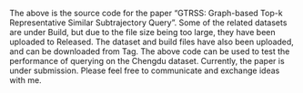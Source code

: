 The above is the source code for the paper “GTRSS: Graph-based Top-k Representative Similar
Subtrajectory Query”. Some of the related datasets are under Build, but due to the file size being too large, they have been uploaded to Released. 
The dataset and build files have also been uploaded, and can be downloaded from Tag. 
The above code can be used to test the performance of querying on the Chengdu dataset. Currently, 
the paper is under submission. Please feel free to communicate and exchange ideas with me.
